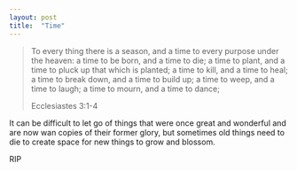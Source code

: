 ```yaml
---
layout: post
title:  "Time"
---
```

> To every thing there is a season, and a time to every purpose under
> the heaven: a time to be born, and a time to die; a time to plant, and
> a time to pluck up that which is planted; a time to kill, and a time to
> heal; a time to break down, and a time to build up; a time to weep, and
> a time to laugh; a time to mourn, and a time to dance;
>
> Ecclesiastes 3:1-4

It can be difficult to let go of things that were once great and wonderful
and are now wan copies of their former glory, but sometimes old things need
to die to create space for new things to grow and blossom.

RIP
